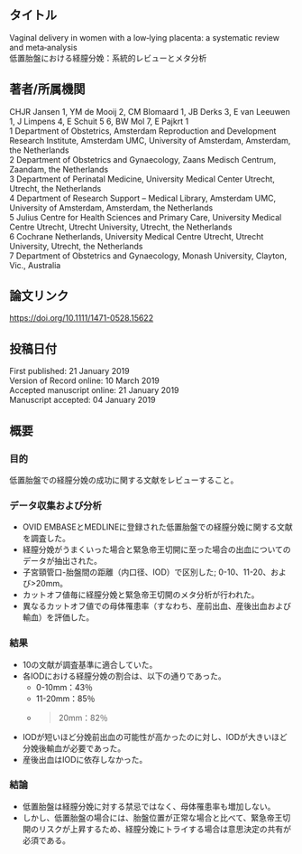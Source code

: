 ## タイトル
Vaginal delivery in women with a low‐lying placenta: a systematic review and meta‐analysis  
低置胎盤における経膣分娩：系統的レビューとメタ分析

## 著者/所属機関
CHJR Jansen 1, YM de Mooij 2, CM Blomaard 1, JB Derks 3, E van Leeuwen 1, J Limpens 4, E Schuit 5 6, BW Mol 7, E Pajkrt 1  
1 Department of Obstetrics, Amsterdam Reproduction and Development Research Institute, Amsterdam UMC, University of Amsterdam, Amsterdam, the Netherlands  
2 Department of Obstetrics and Gynaecology, Zaans Medisch Centrum, Zaandam, the Netherlands  
3 Department of Perinatal Medicine, University Medical Center Utrecht, Utrecht, the Netherlands  
4 Department of Research Support – Medical Library, Amsterdam UMC, University of Amsterdam, Amsterdam, the Netherlands  
5 Julius Centre for Health Sciences and Primary Care, University Medical Centre Utrecht, Utrecht University, Utrecht, the Netherlands  
6 Cochrane Netherlands, University Medical Centre Utrecht, Utrecht University, Utrecht, the Netherlands  
7 Department of Obstetrics and Gynaecology, Monash University, Clayton, Vic., Australia  

## 論文リンク
https://doi.org/10.1111/1471-0528.15622

## 投稿日付
First published: 21 January 2019  
Version of Record online: 10 March 2019  
Accepted manuscript online: 21 January 2019  
Manuscript accepted: 04 January 2019

## 概要
### 目的
低置胎盤での経膣分娩の成功に関する文献をレビューすること。

### データ収集および分析
* OVID EMBASEとMEDLINEに登録された低置胎盤での経膣分娩に関する文献を調査した。
* 経膣分娩がうまくいった場合と緊急帝王切開に至った場合の出血についてのデータが抽出された。
* 子宮頸管口-胎盤間の距離（内口径、IOD）で区別した; 0-10、11-20、および>20mm。 
* カットオフ値毎に経膣分娩と緊急帝王切開のメタ分析が行われた。
* 異なるカットオフ値での母体罹患率（すなわち、産前出血、産後出血および輸血）を評価した。

### 結果
* 10の文献が調査基準に適合していた。
* 各IODにおける経膣分娩の割合は、以下の通りであった。
  * 0-10mm：43％
  * 11-20mm：85％
  * >20mm：82％
* IODが短いほど分娩前出血の可能性が高かったのに対し、IODが大きいほど分娩後輸血が必要であった。
* 産後出血はIODに依存しなかった。

### 結論
* 低置胎盤は経膣分娩に対する禁忌ではなく、母体罹患率も増加しない。
* しかし、低置胎盤の場合には、胎盤位置が正常な場合と比べて、緊急帝王切開のリスクが上昇するため、経膣分娩にトライする場合は意思決定の共有が必須である。
